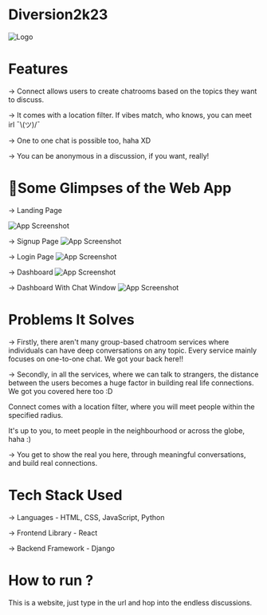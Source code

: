 # Diversion2k23

![Logo](https://raw.githubusercontent.com/abhrajit117/Diversion2k23/main/connect.png)

# Features

-> Connect allows users to create chatrooms based on the topics they want to discuss.

-> It comes with a location filter. 
If vibes match, who knows, you can meet irl ¯⁠\⁠⁠(⁠ツ⁠)⁠⁠/⁠¯

-> One to one chat is possible too, haha XD

-> You can be anonymous in a discussion, if you want, really!

# 📸Some Glimpses of the Web App
-> Landing Page

![App Screenshot](https://raw.githubusercontent.com/abhrajit117/Diversion2k23/main/assets/landing.png)

-> Signup Page
![App Screenshot](https://raw.githubusercontent.com/abhrajit117/Diversion2k23/main/assets/signup.PNG)

-> Login Page
![App Screenshot](https://raw.githubusercontent.com/abhrajit117/Diversion2k23/main/assets/login.jpeg)

-> Dashboard
![App Screenshot](https://github.com/abhrajit117/Diversion2k23/blob/main/assets/dashboard.PNG)

-> Dashboard With Chat Window
![App Screenshot](https://raw.githubusercontent.com/abhrajit117/Diversion2k23/main/assets/chat.PNG)
# Problems It Solves

-> Firstly, there aren't many group-based chatroom services where individuals can have deep conversations on any topic. Every service mainly focuses on one-to-one chat. We got your back here!!

-> Secondly, in all the services, where we can talk to strangers, the distance between the users becomes a huge factor in building real life connections. We got you covered here too :D

Connect comes with a location filter, where you will meet people within the specified radius. 

It's up to you, to meet people in the neighbourhood or across the globe, haha :)

-> You get to show the real you here, through meaningful conversations, and build real connections. 


# Tech Stack Used

-> Languages - HTML, CSS, JavaScript, Python

-> Frontend Library - React

-> Backend Framework - Django 


# How to run ?

This is a website, just type in the url and hop into the endless discussions. 
